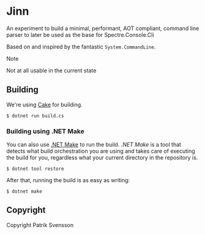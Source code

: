 # Jinn

An experiment to build a minimal, performant, AOT compliant, 
command line parser to later be used as the base for Spectre.Console.Cli 

Based on and inspired by the fantastic `System.CommandLine`.

> [!NOTE]  
> Not at all usable in the current state

## Building

We're using [Cake](https://github.com/cake-build/cake) for building. 

```shell
$ dotnet run build.cs
```

### Building using .NET Make

You can also use [.NET Make](https://github.com/patriksvensson/dotnet-make) 
to run the build. _.NET Make_ is a tool that detects what build orchestration
you are using and takes care of executing the build for you, regardless 
what your current directory in the repository is.

```shell
$ dotnet tool restore
```

After that, running the build is as easy as writing:

```shell
$ dotnet make
```

## Copyright

Copyright Patrik Svensson